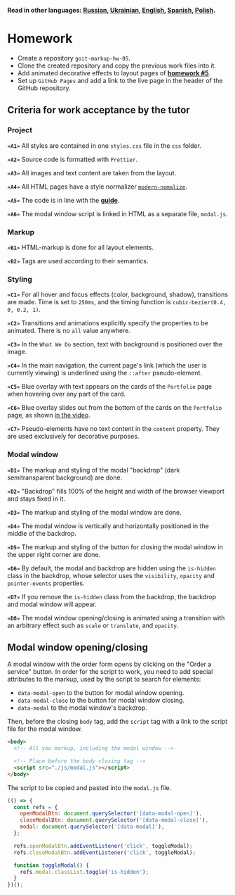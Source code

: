 **Read in other languages: [Russian](README.md), [Ukrainian](README.ua.md),
[English](README.en.md), [Spanish](README.es.md), [Polish](README.pl.md).**

# Homework

- Create a repository `goit-markup-hw-05`.
- Clone the created repository and copy the previous work files into it.
- Add animated decorative effects to layout pages of
  [**homework #5**](<https://www.figma.com/file/oTYBECAN79dXy19hzWObO4/Web-Studio-(Version-2.1)?node-id=1%3A836>).
- Set up `GitHub Pages` and add a link to the live page in the header of the
  GitHub repository.

## Criteria for work acceptance by the tutor

### Project

**`«A1»`** All styles are contained in one `styles.css` file in the `css`
folder.

**`«A2»`** Source code is formatted with `Prettier`.

**`«A3»`** All images and text content are taken from the layout.

**`«A4»`** All HTML pages have a style normalizer
[`modern-nomalize`](https://github.com/sindresorhus/modern-normalize).

**`«A5»`** The code is in line with the [**guide**](https://codeguide.co/).

**`«A6»`** The modal window script is linked in HTML as a separate file,
`modal.js`.

### Markup

**`«B1»`** HTML-markup is done for all layout elements.

**`«B2»`** Tags are used according to their semantics.

### Styling

**`«C1»`** For all hover and focus effects (color, background, shadow),
transitions are made. Time is set to `250ms`, and the timing function is
`cubic-bezier(0.4, 0, 0.2, 1)`.

**`«C2»`** Transitions and animations explicitly specify the properties to be
animated. There is no `all` value anywhere.

**`«C3»`** In the `What We Do` section, text with background is positioned over
the image.

**`«C4»`** In the main navigation, the current page's link (which the user is
currently viewing) is underlined using the `::after` pseudo-element.

**`«C5»`** Blue overlay with text appears on the cards of the `Portfolio` page
when hovering over any part of the card.

**`«C6»`** Blue overlay slides out from the bottom of the cards on the
`Portfolio` page, as shown [in the video](./preview.gif).

**`«C7»`** Pseudo-elements have no text content in the `content` property. They
are used exclusively for decorative purposes.

### Modal window

**`«D1»`** The markup and styling of the modal "backdrop" (dark semitransparent
background) are done.

**`«D2»`** "Backdrop" fills 100% of the height and width of the browser viewport
and stays fixed in it.

**`«D3»`** The markup and styling of the modal window are done.

**`«D4»`** The modal window is vertically and horizontally positioned in the
middle of the backdrop.

**`«D5»`** The markup and styling of the button for closing the modal window in
the upper right corner are done.

**`«D6»`** By default, the modal and backdrop are hidden using the `is-hidden`
class in the backdrop, whose selector uses the `visibility`, `opacity` and
`pointer-events` properties.

**`«D7»`** If you remove the `is-hidden` class from the backdrop, the backdrop
and modal window will appear.

**`«D8»`** The modal window opening/closing is animated using a transition with
an arbitrary effect such as `scale` or `translate`, and `opacity`.

## Modal window opening/closing

A modal window with the order form opens by clicking on the "Order a service"
button. In order for the script to work, you need to add special attributes to
the markup, used by the script to search for elements:

- `data-modal-open` to the button for modal window opening.
- `data-modal-close` to the button for modal window closing.
- `data-modal` to the modal window's backdrop.

Then, before the closing `body` tag, add the `script` tag with a link to the
script file for the modal window.

```html
<body>
  <!-- All you markup, including the modal window -->

  <!-- Place before the body closing tag -->
  <script src="./js/modal.js"></script>
</body>
```

The script to be copied and pasted into the `modal.js` file.

```js
(() => {
  const refs = {
    openModalBtn: document.querySelector('[data-modal-open]'),
    closeModalBtn: document.querySelector('[data-modal-close]'),
    modal: document.querySelector('[data-modal]'),
  };

  refs.openModalBtn.addEventListener('click', toggleModal);
  refs.closeModalBtn.addEventListener('click', toggleModal);

  function toggleModal() {
    refs.modal.classList.toggle('is-hidden');
  }
})();
```
